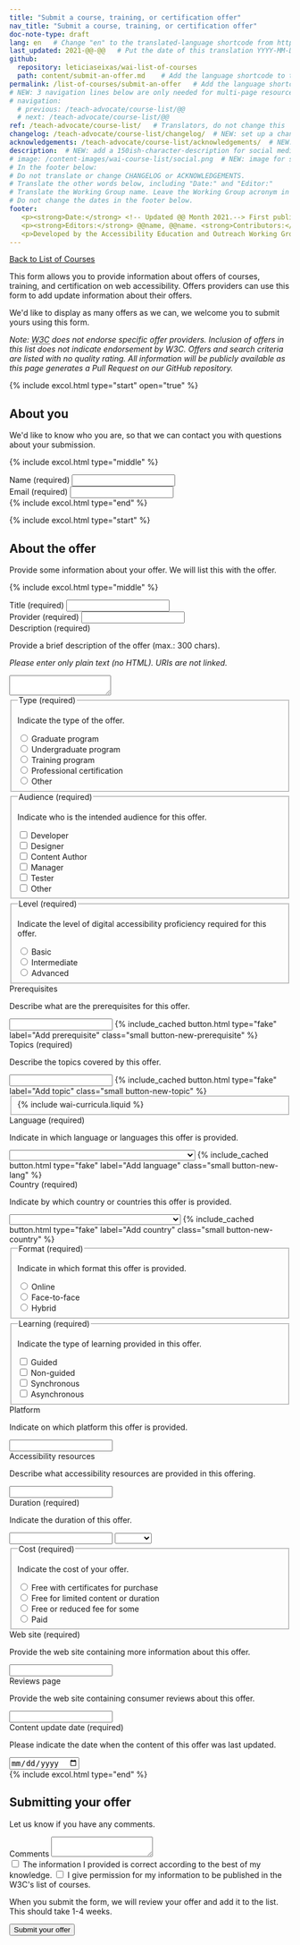 ```yaml
---
title: "Submit a course, training, or certification offer"
nav_title: "Submit a course, training, or certification offer"
doc-note-type: draft
lang: en   # Change "en" to the translated-language shortcode from https://www.iana.org/assignments/language-subtag-registry/language-subtag-registry
last_updated: 2021-@@-@@   # Put the date of this translation YYYY-MM-DD (with month in the middle)
github:
  repository: leticiaseixas/wai-list-of-courses
  path: content/submit-an-offer.md    # Add the language shortcode to the middle of the filename, for example: content/index.fr.md
permalink: /list-of-courses/submit-an-offer   # Add the language shortcode to the end, with no slash at end, for example: /link/to/page/fr
# NEW: 3 navigation lines below are only needed for multi-page resources where you have previous and next at the bottom. If so, un-comment them; otherwise delete these lines.
# navigation:
  # previous: /teach-advocate/course-list/@@
  # next: /teach-advocate/course-list/@@
ref: /teach-advocate/course-list/   # Translators, do not change this
changelog: /teach-advocate/course-list/changelog/  # NEW: set up a changelog so it's ready for later
acknowledgements: /teach-advocate/course-list/acknowledgements/  # NEW: delete if don't have a separate acknowledgements page. And delete it in the footer below.
description:  # NEW: add a 150ish-character-description for social media   # translate the description
# image: /content-images/wai-course-list/social.png  # NEW: image for social media (leave commented out if we don't have a specific one for this reource)
# In the footer below:
# Do not translate or change CHANGELOG or ACKNOWLEDGEMENTS.
# Translate the other words below, including "Date:" and "Editor:"
# Translate the Working Group name. Leave the Working Group acronym in English.
# Do not change the dates in the footer below.
footer: 
   <p><strong>Date:</strong> <!-- Updated @@ Month 2021.--> First published Month 20@@. CHANGELOG.</p>
   <p><strong>Editors:</strong> @@name, @@name. <strong>Contributors:</strong> @@name, @@name, and <a href="https://www.w3.org/groups/wg/eowg/participants">participants of the EOWG</a>. ACKNOWLEDGEMENTS lists contributors and credits.</p>
   <p>Developed by the Accessibility Education and Outreach Working Group (<a href="http://www.w3.org/WAI/EO/">EOWG</a>). Developed as part of the <a href="https://www.w3.org/WAI/about/projects/wai-coop/">WAI-CooP project</a>, co-funded by the European Commission.</p>
---
```


<div style="grid-column: 4 / span 4">

<style>
{% include css/styles.css %}
main > header { grid-column: 4 / span 4; }
</style>

<a href="../list-of-courses">Back to List of Courses</a>
<p>
This form allows you to provide information about offers of courses, training, and certification on web accessibility. Offers providers can use this form to add update information about their offers. 
</p>
<p>We'd like to display as many offers as we can, we welcome you to submit yours using this form.</p>
<p><em>Note: <abbr title="World Wide Web Consortium">W3C</abbr> does not endorse specific offer providers. Inclusion of offers in this list does not indicate endorsement by W3C. Offers and search criteria are listed with no quality rating. All information will be publicly available as this page generates a Pull Request on our GitHub repository.</em></p> 

<form>

  {% include excol.html type="start" open="true" %}
  <h2 id="about-you">About you</h2>
  <p>We'd like to know who you are, so that we can contact you with questions about your submission.</p>

  {% include excol.html type="middle" %}
  <div class="field">
    <label for="submitter-name">Name (required)</label>
    <input type="text" id="submitter-name" required>
  </div>
  <div class="field">
    <label for="submitter-email">Email (required)</label>
    <input type="email" id="submitter-email" required>
  </div>
  {% include excol.html type="end" %}

  {% include excol.html type="start" %}
  <h2 id="the-tool">About the offer</h2>
  <p>Provide some information about your offer. We will list this with the offer.</p>

  {% include excol.html type="middle" %}


<div class="field">
    <label for="offer-name">Title (required)</label>
    <input type="text" id="offer-name" required>
</div>


<div class="field">
    <label for="offer-provider">Provider (required)</label>
    <input type="text" id="offer-provider" required>
</div>

<div class="field">
    <label for="offer-description">Description (required)</label>
    <p class="expl">Provide a brief description of the offer (max.: 300 chars).</p>
    <p><em>Please enter only plain text (no HTML). URIs are not linked.</em></p>
    <textarea id="offer-description" required></textarea>
</div>

<fieldset class="field" id="offer-type">
  <legend class="label">Type (required)</legend>
  <p class="expl">Indicate the type of the offer.</p>

  <div class="radio-field">
    <input type="radio" name="offer-type" id="offer-type-graduate" required>
    <label for="offer-type-graduate">Graduate program</label>
  </div>
  <div class="radio-field">
    <input type="radio" name="offer-type" id="offer-type-undergraduate">
    <label for="offer-type-undergraduate">Undergraduate program</label>
  </div>
  <div class="radio-field">
    <input type="radio" name="offer-type" id="offer-type-training">
    <label for="offer-type-training">Training program</label>
  </div>
  <div class="radio-field">
    <input type="radio" name="offer-type" id="offer-type-certification">
    <label for="offer-type-certification">Professional certification</label>
  </div>
  <div class="radio-field">
    <input type="radio" name="offer-type" id="offer-type-other">
    <label for="offer-type-other">Other</label>
  </div>
</fieldset>

<fieldset class="field" id="offer-audience">
  <legend class="label">Audience (required)</legend>
  <p class="expl">Indicate who is the intended audience for this offer.</p>

  <div class="radio-field">
    <input type="checkbox" name="offer-audience" id="offer-audience-developer" value="offer-audience-developer" required>
    <label for="offer-audience-developer">Developer</label>
  </div>
  <div class="radio-field">
    <input type="checkbox" name="offer-audience" id="offer-audience-designer" value="offer-audience-designer" required>
    <label for="offer-audience-designer">Designer</label>
  </div>
  <div class="radio-field">
    <input type="checkbox" name="offer-audience" id="offer-audience-content-author" value="offer-audience-content-author" required>
    <label for="offer-audience-content-author">Content Author</label>
  </div>
  <div class="radio-field">
    <input type="checkbox" name="offer-audience" id="offer-audience-manager" value="offer-audience-manager" required>
    <label for="offer-audience-manager">Manager</label>
  </div>
  <div class="radio-field">
    <input type="checkbox" name="offer-audience" id="offer-audience-tester" value="offer-audience-tester" required>
    <label for="offer-audience-tester">Tester</label>
  </div>
  <div class="radio-field">
    <input type="checkbox" name="offer-audience" id="offer-audience-other" value="offer-audience-other" required>
    <label for="offer-audience-other">Other</label>
  </div>
</fieldset>

<fieldset class="field" id="offer-level">
  <legend class="label">Level (required)</legend>
  <p class="expl">Indicate the level of digital accessibility proficiency required for this offer.</p>

  <div class="radio-field">
    <input type="radio" name="offer-level" id="offer-level-basic" required>
    <label for="offer-level-basic">Basic</label>
  </div>
  <div class="radio-field">
    <input type="radio" name="offer-level" id="offer-level-intermediate">
    <label for="offer-level-intermediate">Intermediate</label>
  </div>
  <div class="radio-field">
    <input type="radio" name="offer-level" id="offer-level-advanced">
    <label for="offer-level-advanced">Advanced</label>
  </div>
</fieldset>

<div class="field" id="divInputPrerequisite">
    <label for="offer-prerequisites">Prerequisites</label>
    <p class="expl">Describe what are the prerequisites for this offer.</p>
    <input type="text" id="prerequisites1" class="field-prerequisite">
    {% include_cached button.html type="fake" label="Add prerequisite" class="small button-new-prerequisite" %}
</div>

<div class="field" id="divInputTopic">
    <label for="offer-topics" required>Topics (required)</label>
    <p class="expl">Describe the topics covered by this offer.</p>
    <input type="text" id="topics" class="field-topic">
    {% include_cached button.html type="fake" label="Add topic" class="small button-new-topic" %}
</div>

<fieldset id="offer-wai-curricula">
    {% include wai-curricula.liquid %}
</fieldset>

<div class="field" id="divSelectLang">
    <label for="offer-language">Language (required)</label>
    <p class="expl">Indicate in which language or languages this offer is provided.</p>
    <select name="language" id="language" class="field-language select-form" required> 
        <option value=""></option>
        {% for language in site.data.lang %}
            <option value="{{ language[0] }}">{{ language[1].name }} ({{language[1].nativeName }})</option>
        {% endfor %}
    </select>
    {% include_cached button.html type="fake" label="Add language" class="small button-new-lang" %}
</div>

<div class="field" id="divSelectCountry">
    <label for="offer-country">Country (required)</label>
    <p class="expl">Indicate by which country or countries this offer is provided.</p>
    <select name="country" id="country" class="field-country select-form" required>
        <option value=""></option>
        {% for country in site.data.countries %}
            <option value="{{ country[0] }}">{{ country[1].name }} ({{country[1].nativeName}})</option>
        {% endfor %}
    </select>
    {% include_cached button.html type="fake" label="Add country" class="small button-new-country" %}
</div>

<fieldset class="field" id="offer-format">
  <legend class="label">Format (required)</legend>
  <p class="expl">Indicate in which format this offer is provided.</p>
  <div class="radio-field">
    <input type="radio" name="offer-format" id="offer-format-online" required>
    <label for="offer-format-online">Online</label>
  </div>
  <div class="radio-field">
    <input type="radio" name="offer-format" id="offer-format-face-to-face">
    <label for="offer-format-face-to-face">Face-to-face</label>
  </div>
  <div class="radio-field">
    <input type="radio" name="offer-format" id="offer-format-hybrid">
    <label for="offer-format-hybrid">Hybrid</label>
  </div>
</fieldset>


<fieldset class="field" id="offer-learning">
    <legend class="label">Learning (required)</legend>
    <p class="expl">Indicate the type of learning provided in this offer.</p>
    <div class="radio-field">
        <input type="checkbox" id="offer-learning-guided" value="offer-learning-guided" required>
        <label for="offer-learning-guided">Guided</label>
    </div>
    <div class="radio-field">
        <input type="checkbox" id="offer-learning-non-guided" value="offer-learning-non-guided">
        <label for="offer-learning">Non-guided</label>
    </div>
    <div class="radio-field">
        <input type="checkbox" id="offer-learning-synchronous" value="offer-learning-synchronous">
        <label for="offer-learning-synchronous">Synchronous</label>
    </div>
    <div class="radio-field">
        <input type="checkbox" id="offer-learning-asynchronous" value="offer-learning-asynchronous">
        <label for="offer-learning-asynchronous">Asynchronous</label>
    </div>            
</fieldset>

<div class="field">
    <label for="offer-platform">Platform</label>
    <p class="expl">Indicate on which platform this offer is provided.</p>
    <input type="text" id="platform">
</div>

<div class="field">
    <label for="offer-accessibility-resources">Accessibility resources</label>
    <p class="expl">Describe what accessibility resources are provided in this offering.</p>
    <input type="text" id="offer-accessibility-resources">
</div>
<div class="field">
    <label for="offer-duration">Duration (required)</label>
    <p class="expl">Indicate the duration of this offer.</p>
    <input type="number" id="offer-number-duration" class="duration-input" required>
    <select id="offer-unity-duration" class="duration-input" required> 
        <option value=""></option>
        <option value="hours">Hours</option>
        <option value="days">Days</option>
        <option value="weeks">Weeks</option>
        <option value="months">Months</option>
        <option value="years">Years</option>
    </select>
</div>

<fieldset class="field" id="offer-cost">
  <legend class="label">Cost (required)</legend>
  <p class="expl">Indicate the cost of your offer.</p>
  <div class="radio-field">
    <input type="radio" name="offer-cost" id="offer-cost-free-certificates-for-purchase" required>
    <label for="offer-cost-free-certificates-for-purchase">Free with certificates for purchase</label>
  </div>
  <div class="radio-field">
    <input type="radio" name="offer-cost" id="offer-cost-free-limited-time">
    <label for="offer-cost-free-limited-time">Free for limited content or duration</label>
  </div>
  <div class="radio-field">
    <input type="radio" name="offer-cost" id="offer-cost-free-or-reduced-for-some">
    <label for="offer-cost-free-or-reduced-for-some">Free or reduced fee for some</label>
  </div>
  <div class="radio-field">
    <input type="radio" name="offer-cost" id="offer-cost-paid">
    <label for="offer-cost-paid">Paid</label>
  </div>  
</fieldset>

<div class="field">
    <label for="offer-website">Web site (required)</label>
    <p class="expl">Provide the web site containing more information about this offer.</p>
    <input type="url" name="offer-website" id="offer-website" required>
</div>

<div class="field">
    <label for="offer-reviews-page">Reviews page</label>
    <p class="expl">Provide the web site containing consumer reviews about this offer.</p>
    <input type="url" name="offer-reviews-page" id="offer-reviews-page">
</div>
<div class="field">
    <label for="offer-content-update">Content update date (required)</label>
    <p class="expl">Please indicate the date when the content of this offer was last updated.</p>
    <input type="date" id="offer-content-update" required>
</div>
  {% include excol.html type="end" %}
<h2>Submitting your offer</h2>
  <p>Let us know if you have any comments.</p>
  <div class="field">
    <label for="comments">Comments</label>
    <textarea id="comments"></textarea>
  </div>
  <div class="field">
    <label><input type="checkbox" required> The information I provided is correct according to the best of my knowledge.</label>
    <label><input type="checkbox" required> I give permission for my information to be published in the W3C's list of courses.</label>
  </div>
  <p>When you submit the form, we will review your offer and add it to the list. This should take 1-4 weeks.</p>
  <div class="field">
    <button type="submit">Submit your offer</button>
  </div>
</form>



<script>
{% include js/offers.js %}
</script>